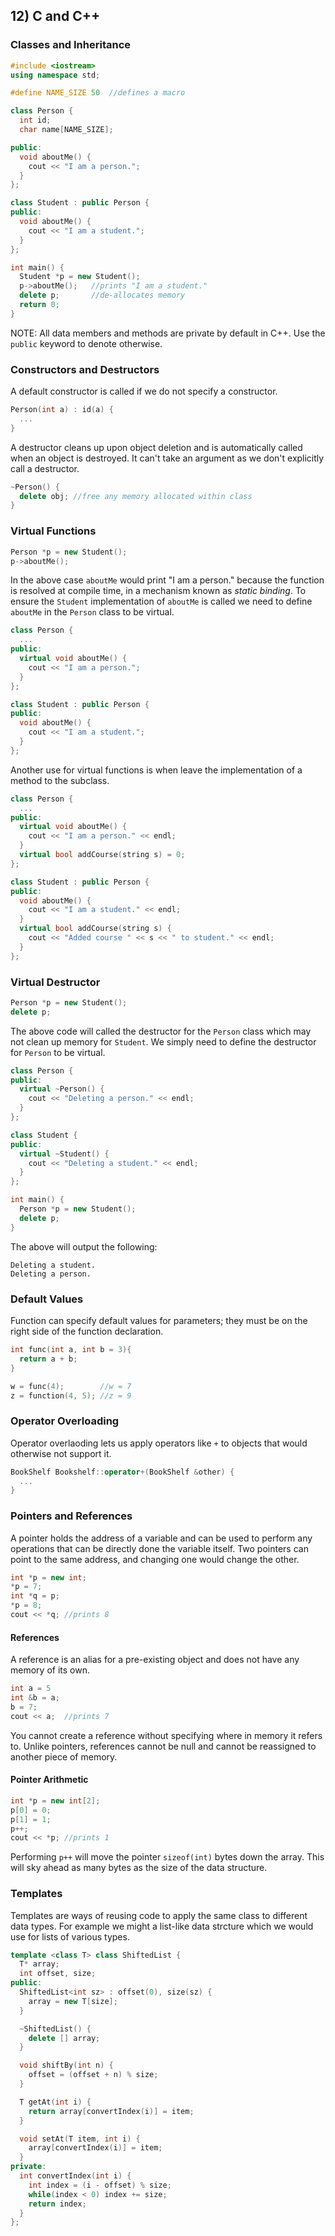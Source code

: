## 12) C and C++

### Classes and Inheritance

```c++
#include <iostream>
using namespace std;

#define NAME_SIZE 50  //defines a macro

class Person {
  int id;
  char name[NAME_SIZE];

public:
  void aboutMe() {
    cout << "I am a person.";
  }
};

class Student : public Person {
public:
  void aboutMe() {
    cout << "I am a student.";
  }
};

int main() {
  Student *p = new Student();
  p->aboutMe();   //prints "I am a student."
  delete p;       //de-allocates memory
  return 0;
}
```

NOTE: All data members and methods are private by default in C++. Use the ```public``` keyword to denote otherwise.

### Constructors and Destructors

A default constructor is called if we do not specify a constructor.

```c++
Person(int a) : id(a) {
  ...
}
```

A destructor cleans up upon object deletion and is automatically called when an object is destroyed. It can't take an argument as we don't explicitly call a destructor.

```c++
~Person() {
  delete obj; //free any memory allocated within class
}
```

### Virtual Functions

```c++
Person *p = new Student();
p->aboutMe();
```

In the above case ```aboutMe``` would print "I am a person." because the function is resolved at compile time, in a mechanism known as _static binding_. To ensure the ```Student``` implementation of ```aboutMe``` is called we need to define ```aboutMe``` in the ```Person``` class to be virtual.

```c++
class Person {
  ...
public:
  virtual void aboutMe() {
    cout << "I am a person.";
  }
};

class Student : public Person {
public:
  void aboutMe() {
    cout << "I am a student.";
  }
};
```

Another use for virtual functions is when leave the implementation of a method to the subclass.

```c++
class Person {
  ...
public:
  virtual void aboutMe() {
    cout << "I am a person." << endl;
  }
  virtual bool addCourse(string s) = 0;
};

class Student : public Person {
public:
  void aboutMe() {
    cout << "I am a student." << endl;
  }
  virtual bool addCourse(string s) {
    cout << "Added course " << s << " to student." << endl;
  }
};
```

### Virtual Destructor

```c++
Person *p = new Student();
delete p;
```

The above code will called the destructor for the ```Person``` class which may not clean up memory for ```Student```. We simply need to define the destructor for ```Person``` to be virtual.

```c++
class Person {
public:
  virtual ~Person() {
    cout << "Deleting a person." << endl;
  }
};

class Student {
public:
  virtual ~Student() {
    cout << "Deleting a student." << endl;
  }
};

int main() {
  Person *p = new Student();
  delete p;
}
```

The above will output the following:
```
Deleting a student.
Deleting a person.
```

### Default Values

Function can specify default values for parameters; they must be on the right side of the function declaration.

```c++
int func(int a, int b = 3){
  return a + b;
}

w = func(4);        //w = 7
z = function(4, 5); //z = 9
```

### Operator Overloading

Operator overlaoding lets us apply operators like ```+``` to objects that would otherwise not support it.

```c++
BookShelf Bookshelf::operator+(BookShelf &other) {
  ...
}
```

### Pointers and References

A pointer holds the address of a variable and can be used to perform any operations that can be directly done the variable itself. Two pointers can point to the same address, and changing one would change the other.

```c++
int *p = new int;
*p = 7;
int *q = p;
*p = 8;
cout << *q; //prints 8
```

#### References

A reference is an alias for a pre-existing object and does not have any memory of its own.

```c++
int a = 5
int &b = a;
b = 7;
cout << a;  //prints 7
```

You cannot create a reference without specifying where in memory it refers to. Unlike pointers, references cannot be null and cannot be reassigned to another piece of memory.

#### Pointer Arithmetic

```c++
int *p = new int[2];
p[0] = 0;
p[1] = 1;
p++;
cout << *p; //prints 1
```

Performing ```p++``` will move the pointer ```sizeof(int)``` bytes down the array. This will sky ahead as many bytes as the size of the data structure.

### Templates

Templates are ways of reusing code to apply the same class to different data types. For example we might a list-like data strcture which we would use for lists of various types.

```c++
template <class T> class ShiftedList {
  T* array;
  int offset, size;
public:
  ShiftedList<int sz> : offset(0), size(sz) {
    array = new T[size];
  }

  ~ShiftedList() {
    delete [] array;
  }

  void shiftBy(int n) {
    offset = (offset + n) % size;
  }

  T getAt(int i) {
    return array[convertIndex(i)] = item;
  }

  void setAt(T item, int i) {
    array[convertIndex(i)] = item;
  }
private:
  int convertIndex(int i) {
    int index = (i - offset) % size;
    while(index < 0) index += size;
    return index;
  }
};
```
